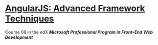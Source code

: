 # [AngularJS: Advanced Framework Techniques](https://www.edx.org/course/angularjs-advanced-framework-techniques-microsoft-dev221x-2)
Course 08 in the edX **_Microsoft Professional Program in Front-End Web Development_**


